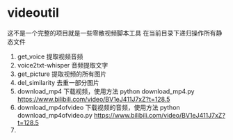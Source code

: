 # videoutil

这不是一个完整的项目就是一些零散视频脚本工具
在当前目录下递归操作所有静态文件

1. get_voice 提取视频音频
2. voice2txt-whisper 音频提取文字
3. get_picture 提取视频的所有图片
4. del_similarity 去重一部分图片
5. download_mp4 下载视频，使用方法 python download_mp4.py https://www.bilibili.com/video/BV1eJ411J7xZ?t=128.5
6. download_mp4ofvideo 下载视频的音频，使用方法 python download_mp4ofvideo.py https://www.bilibili.com/video/BV1eJ411J7xZ?t=128.5
7. 